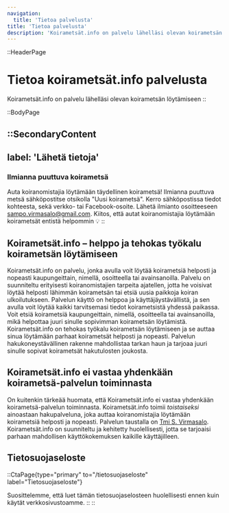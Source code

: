 ```yaml
---
navigation:
  title: 'Tietoa palvelusta'
title: 'Tietoa palvelusta'
description: 'Koirametsät.info on palvelu lähelläsi olevan koirametsän löytämiseen'
---
```


::HeaderPage
# Tietoa koirametsät.info palvelusta
Koirametsät.info on palvelu lähelläsi olevan koirametsän löytämiseen
::

::BodyPage

::SecondaryContent
---
label: 'Lähetä tietoja'
---
### Ilmianna puuttuva koirametsä
Auta koiranomistajia löytämään täydellinen koirametsä! 
Ilmianna puuttuva metsä sähköpostitse otsikolla "Uusi koirametsä". 
Kerro sähköpostissa tiedot kohteesta, sekä verkko- tai Facebook-osoite. 
Lähetä ilmianto osoitteeseen [sampo.virmasalo@gmail.com](mailto:sampo.virmasalo@gmail.com?subject=Uusi%20koirametsä).
Kiitos, että autat koiranomistajia löytämään koirametsät entistä helpommin 💡
::

## Koirametsät.info – helppo ja tehokas työkalu koirametsän löytämiseen
Koirametsät.info on palvelu, jonka avulla voit löytää koirametsiä helposti ja nopeasti kaupungeittain, nimellä, osoitteella tai avainsanoilla. Palvelu on suunniteltu erityisesti koiranomistajien tarpeita ajatellen, jotta he voisivat löytää helposti lähimmän koirametsän tai etsiä uusia paikkoja koiran ulkoilutukseen. Palvelun käyttö on helppoa ja käyttäjäystävällistä, ja sen avulla voit löytää kaikki tarvitsemasi tiedot koirametsistä yhdessä paikassa. Voit etsiä koirametsiä kaupungeittain, nimellä, osoitteella tai avainsanoilla, mikä helpottaa juuri sinulle sopivimman koirametsän löytämistä. Koirametsät.info on tehokas työkalu koirametsän löytämiseen ja se auttaa sinua löytämään parhaat koirametsät helposti ja nopeasti. Palvelun hakukoneystävällinen rakenne mahdollistaa tarkan haun ja tarjoaa juuri sinulle sopivat koirametsät hakutulosten joukosta.

## Koirametsät.info ei vastaa yhdenkään koirametsä-palvelun toiminnasta
On kuitenkin tärkeää huomata, että Koirametsät.info ei vastaa yhdenkään koirametsä-palvelun toiminnasta. Koirametsät.info toimii _toistaiseksi_ ainoastaan hakupalveluna, joka auttaa koiranomistajia löytämään koirametsiä helposti ja nopeasti. Palvelun taustalla on [Tmi S. Virmasalo](https://svirmasalo.fi). Koirametsät.info on suunniteltu ja kehitetty huolellisesti, jotta se tarjoaisi parhaan mahdollisen käyttökokemuksen kaikille käyttäjilleen.

## Tietosuojaseloste
::CtaPage{type="primary" to="/tietosuojaseloste" label="Tietosuojaseloste"}

Suosittelemme, että luet tämän tietosuojaselosteen huolellisesti ennen kuin käytät verkkosivustoamme.
::
::
